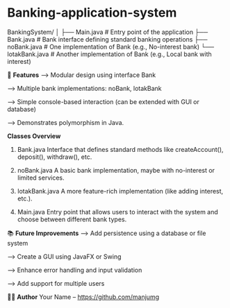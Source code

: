 # Banking-application-system 

BankingSystem/
│
├── Main.java              # Entry point of the application
├── Bank.java              # Bank interface defining standard banking operations
├── noBank.java            # One implementation of Bank (e.g., No-interest bank)
└── lotakBank.java         # Another implementation of Bank (e.g., Local bank with interest)

📌 **Features**
--> Modular design using interface Bank

--> Multiple bank implementations: noBank, lotakBank

--> Simple console-based interaction (can be extended with GUI or database)

--> Demonstrates polymorphism in Java.

**Classes Overview**
1) Bank.java
   Interface that defines standard methods like createAccount(), deposit(), withdraw(), etc.

2) noBank.java
   A basic bank implementation, maybe with no-interest or limited services.

3) lotakBank.java
   A more feature-rich implementation (like adding interest, etc.).

4) Main.java
   Entry point that allows users to interact with the system and choose between different bank types.



📚 **Future Improvements**
--> Add persistence using a database or file system

--> Create a GUI using JavaFX or Swing

--> Enhance error handling and input validation

--> Add support for multiple users

🧑‍💻 **Author**
Your Name – https://github.com/manjumg







